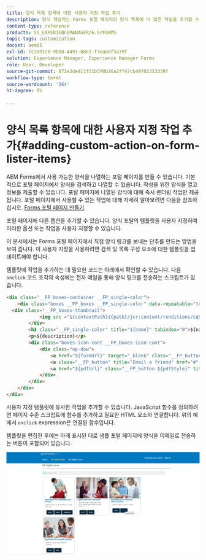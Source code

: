 ```yaml
---
title: 양식 목록 항목에 대한 사용자 지정 작업 추가
description: 양식 개발자는 Forms 포털 페이지의 양식 목록에 더 많은 작업을 추가할 수 있습니다. 기본적으로 양식 목록을 사용하여 양식에 액세스하고 양식을 입력한 다음 제출할 수 있습니다.
content-type: reference
products: SG_EXPERIENCEMANAGER/6.5/FORMS
topic-tags: customization
docset: aem65
exl-id: 7c2a91c8-9b68-4491-88e2-f7ea68f5a79f
solution: Experience Manager, Experience Manager Forms
role: User, Developer
source-git-commit: 872e2de411f51b5f0b26a2ff47cb49f01313d39f
workflow-type: tm+mt
source-wordcount: '264'
ht-degree: 0%

---
```


# 양식 목록 항목에 대한 사용자 지정 작업 추가{#adding-custom-action-on-form-lister-items}

AEM Forms에서 사용 가능한 양식을 나열하는 포털 페이지를 만들 수 있습니다. 기본적으로 포털 페이지에서 양식을 검색하고 나열할 수 있습니다. 작성을 위한 양식을 열고 정보를 제출할 수 있습니다. 포털 페이지에 나열된 양식에 대해 즉시 렌더링 작업만 제공됩니다. 포털 페이지에서 사용할 수 있는 작업에 대해 자세히 알아보려면 다음을 참조하십시오. [Forms 포털 페이지 만들기](../../forms/using/creating-form-portal-page.md).

포털 페이지에 다른 옵션을 추가할 수 있습니다. 양식 포털의 템플릿을 사용자 지정하여 이러한 옵션 또는 작업을 사용자 지정할 수 있습니다.

이 문서에서는 Forms 포털 페이지에서 직접 양식 링크를 보내는 단추를 만드는 방법을 보여 줍니다. 이 사용자 지정을 사용하려면 검색 및 목록 구성 요소에 대한 템플릿을 업데이트해야 합니다.

템플릿에 작업을 추가하는 데 필요한 코드는 아래에서 확인할 수 있습니다. 다음 `onclick` 코드 조각의 속성에는 전자 메일을 통해 양식 링크를 전송하는 스크립트가 있습니다.

```html
<div class="__FP_boxes-container __FP_single-color">
    <div class="boxes __FP_boxes __FP_single-color" data-repeatable="true">
  <div class="__FP_boxes-thumbnail">
            <img src ="${contextPath}${path}/jcr:content/renditions/cq5dam.thumbnail.319.319.png">
        </div>
        <h3 class="__FP_single-color" title="${name}" tabindex="0">${name}</h3>
        <p>${description}</p>
        <div class="boxes-icon-cont __FP_boxes-icon-cont">
            <div class="op-dow">
                <a href="${formUrl}" target="_blank" class="__FP_button ${htmlStyle}" title="${config-htmlLinkText}">Apply</a>
                <a class="__FP_button" title="Email a friend" href="#" onclick="javascript:window.location=&apos;mailto:?subject=Interesting information&body=I thought you might find {name} form helpful :  &apos;+window.location.protocol+window.location.host+&apos;${formUrl}&apos; ;">Email</a>
                <a href="${pdfUrl}" class="__FP_button ${pdfStyle}" title="${config-pdfLinkText}">Download</a>
            </div>
        </div>
    </div>
</div>
```

사용자 지정 템플릿에 유사한 작업을 추가할 수 있습니다. JavaScript 함수를 정의하려면 페이지 수준 스크립트에 함수를 추가하고 필요한 HTML 요소와 연결합니다. 위의 예에서 `onclick` expression은 연결된 함수입니다.

템플릿을 편집한 후에는 아래 표시된 대로 샘플 포털 페이지에 양식을 이메일로 전송하는 버튼이 포함되어 있습니다.

![이메일](assets/email.png)
